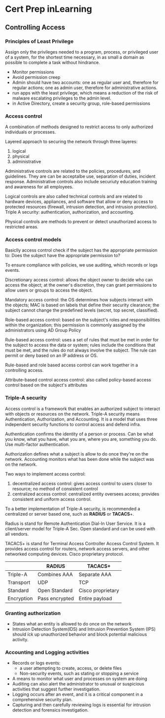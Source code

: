 # Cert Prep inLearning

## Controlling Access

### Principles of Least Privilege

Assign only the privileges needed to a program, process, or privileged user of a system, for the shortest time necessary, in as small a domain as possible to complete a task without hindrance.

* Monitor permissions
* Avoid permission creep
* Admin should have two accounts: one as regular user and, therefore for regular actions; one as admin user, therefore for administrative actions.
* run apps with the least privilege, which means a reduction of the risk of malware escalating privileges to the admin level.
* in Active Directory, create a security group, role-based permissions

### Access control

A combination of methods designed to restrict access to only authorized individuals or processes.

Layered approach to securing the network through three layeres:

1. logical
2. physical
3. administrative

Administrative controls are related to the policies, procedures, and guidelines. They are can be acceptalbe use, separation of duties, incident response. Administrative controls also include securiuty education training and awareness for all employees.

Logical controls are also called technical controls and are related to hardware devices, appliances, and software that allow or deny access to protected resources (firewall, intrusion detection, and intrusion protection). Triple A security: authentication, authorization, and accounting.

Physical controls are methods to prevent or detect unauthorized access to restricted areas. 

### Access control models

Basiclly access control check if the subject has the appropriate permission to: Does the subject have the appropriate permission to?

To ensure compliance with policies, we use auditing, which records or logs events.

Discretionary access control: allows the object owner to decide who can access the object; at the owner's discretion, they can grant permissions to allow users or groups to access the object.

Mandatory access control: the OS determines how subjects interact with the objects; MAC is based on labels that define their security clearance; the subject cannot change the predefined levels (secret, top secret, classified).

Role-based access control: based on the subject's roles and responsibilities within the organization; this permission is commonly assigned by the administrators using AD Group Policy

Rule-based access control: uses a set of rules that must be met in order for the subject to access the data or system; rules include the conditions that must be met, and the rules do not always involve the subject. The rule can permit or deny based on an IP address or OS.

Rule-based and role based access control can work together in a controlling access.

Attribute-based control access control: also called policy-based access control based on the subject's attributes

### Triple-A security

Access control is a framework that enables an authorized subject to interact with objects or resources on the network. Triple-A security means Authentication, Authorization, and Accounting. It is a model that uses three independent security functions to control access and defend infra.

Authentication confirms the identity of a person or process. Can be what you know, what you have, what you are, where you are, something you do. Use multi-factor authentication.

Authorization defines what a subject is allow to do once they're on the network.
Accounting monitors what has been done while the subject was on the network.

Two ways to implement access control:

1. decentralized access control: gives access control to users closer to resource; no method of consistent control
2. centralized access control: centralized entity oversees access; provides consistent and uniform access control.

To a better implementation of Triple-A security, is recommended a centralized or server based one, such as **RADIUS** or **TACACS**+.

Radius is stand for Remote Authentication Dial-In User Service. It is a client/server model for Triple-A Sec. Open standard and can be used with all vendors.

TACACS+ is stand for Terminal Access Controller Access Control System. It provides access control for routers, network access servers, and other networked computing devices. Cisco proprietary protocol.

|          |   RADIUS      | TACACS+|
|----------|---------------|--------|
|Triple-A  |Combines AAA   |Separate AAA|
|Transport |UDP            |TCP|
|Standard  |Open Standard  |Cisco proprietary|
|Encryption|Pass encrypted |Entire payload|

### Granting authorization

* States what an entity is allowed to do once on the network
* Intrusion Detection System(IDS) and Intrusion Prevention System (IPS) should íck up unauthorized behavior and block potential malicious activity.

### Accounting and Logging activities

* Records or logs events:
    * a user attempting to create, access, or delete files
    * Non-security events, such as stating or stopping a service
* A means to monitor what user and processes on system are doing
* Auditing can also alert the administrator to unusual or suspicious activities that suggest further investigation.
* Logging occurs after an event, and it is a critical component in a comprehensive security plan.
* Capturing and then carefully reviewing logs is essential for intrusion detection and forensics investigation.